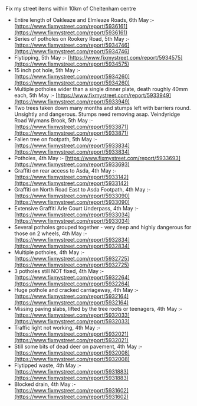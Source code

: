 Fix my street items within 10km of Cheltenham centre

<!-- fix_marker starts -->

- Entire length of Oakleaze and Elmleaze Roads, 6th May :- [https://www.fixmystreet.com/report/5936161](https://www.fixmystreet.com/report/5936161)
- Series of potholes on Rookery Road, 5th May :- [https://www.fixmystreet.com/report/5934746](https://www.fixmystreet.com/report/5934746)
- Flytipping, 5th May :- [https://www.fixmystreet.com/report/5934575](https://www.fixmystreet.com/report/5934575)
- 15 inch pot hole, 5th May :- [https://www.fixmystreet.com/report/5934260](https://www.fixmystreet.com/report/5934260)
- Multiple potholes wider than a single dinner plate, death roughly 40mm each, 5th May :- [https://www.fixmystreet.com/report/5933949](https://www.fixmystreet.com/report/5933949)
- Two trees taken down many months and stumps left with barriers round. Unsightly and dangerous. Stumps need removing asap. Veindyridge Road Wymans Brook, 5th May :- [https://www.fixmystreet.com/report/5933871](https://www.fixmystreet.com/report/5933871)
- Fallen tree on footpath, 5th May :- [https://www.fixmystreet.com/report/5933834](https://www.fixmystreet.com/report/5933834)
- Potholes, 4th May :- [https://www.fixmystreet.com/report/5933693](https://www.fixmystreet.com/report/5933693)
- Graffiti on rear access to Asda, 4th May :- [https://www.fixmystreet.com/report/5933142](https://www.fixmystreet.com/report/5933142)
- Graffiti on North Road East to Asda Footpath, 4th May :- [https://www.fixmystreet.com/report/5933090](https://www.fixmystreet.com/report/5933090)
- Extensive Graffiti Arle Court Underpass, 4th May :- [https://www.fixmystreet.com/report/5933034](https://www.fixmystreet.com/report/5933034)
- Several potholes grouped together - very deep and highly dangerous for those on 2 wheels, 4th May :- [https://www.fixmystreet.com/report/5932834](https://www.fixmystreet.com/report/5932834)
- Multiple potholes, 4th May :- [https://www.fixmystreet.com/report/5932725](https://www.fixmystreet.com/report/5932725)
- 3 potholes still NOT fixed, 4th May :- [https://www.fixmystreet.com/report/5932264](https://www.fixmystreet.com/report/5932264)
- Huge pothole and cracked carriageway, 4th May :- [https://www.fixmystreet.com/report/5932164](https://www.fixmystreet.com/report/5932164)
- Missing paving slabs, lifted by the tree roots or teenagers, 4th May :- [https://www.fixmystreet.com/report/5932033](https://www.fixmystreet.com/report/5932033)
- Traffic light not working, 4th May :- [https://www.fixmystreet.com/report/5932021](https://www.fixmystreet.com/report/5932021)
- Still some bits of dead deer on pavement, 4th May :- [https://www.fixmystreet.com/report/5932008](https://www.fixmystreet.com/report/5932008)
- Flytipped waste, 4th May :- [https://www.fixmystreet.com/report/5931883](https://www.fixmystreet.com/report/5931883)
- Blocked drain, 4th May :- [https://www.fixmystreet.com/report/5931602](https://www.fixmystreet.com/report/5931602)

<!-- fix_marker ends -->